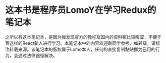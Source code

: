 # 这本书是程序员LomoY在学习Redux的笔记本

之所以有这本笔记本，是因为我发现官方的教程及国内的资料都比较晦涩，不便于我这样的React新人进行学习。本笔记本中的内容欢迎新同学参考，如转载，请标注转载来源。该笔记本的版权属于Lomo本人，任何的直接复制黏贴挪为己用的行为，会通过法律途径解决。

